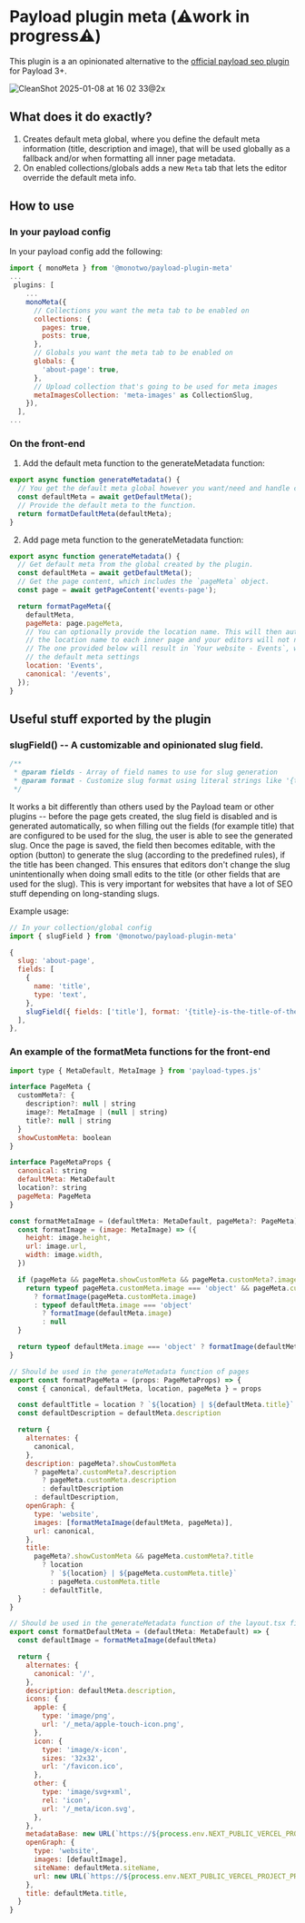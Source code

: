 # Payload plugin meta (⚠️work in progress⚠️)

This plugin is a an opinionated alternative to the [official payload seo plugin](https://www.npmjs.com/package/@payloadcms/plugin-seo) for Payload 3+. 

![CleanShot 2025-01-08 at 16 02 33@2x](https://github.com/user-attachments/assets/adcfed14-4fa8-449d-9298-87f069b087f4)

## What does it do exactly?

1. Creates default meta global, where you define the default meta information (title, description and image), that will be used globally as a fallback and/or when formatting all inner page metadata.
2. On enabled collections/globals adds a new `Meta` tab that lets the editor override the default meta info.

## How to use

### In your payload config

In your payload config add the following:

```js
import { monoMeta } from '@monotwo/payload-plugin-meta'
...
 plugins: [
    ...
    monoMeta({
      // Collections you want the meta tab to be enabled on
      collections: {   
        pages: true,
        posts: true,
      },
      // Globals you want the meta tab to be enabled on
      globals: {       
        'about-page': true,
      },
      // Upload collection that's going to be used for meta images
      metaImagesCollection: 'meta-images' as CollectionSlug, 
    }),
  ],
...
```

### On the front-end

1. Add the default meta function to the generateMetadata function:

```js
export async function generateMetadata() {
  // You get the default meta global however you want/need and handle caching how you like.
  const defaultMeta = await getDefaultMeta();
  // Provide the default meta to the function.
  return formatDefaultMeta(defaultMeta);      
}
```

2. Add page meta function to the generateMetadata function:

```js
export async function generateMetadata() {
  // Get default meta from the global created by the plugin.
  const defaultMeta = await getDefaultMeta();
  // Get the page content, which includes the `pageMeta` object.
  const page = await getPageContent('events-page'); 

  return formatPageMeta({
    defaultMeta,
    pageMeta: page.pageMeta,
    // You can optionally provide the location name. This will then automatically append
    // the location name to each inner page and your editors will not need to provide custom meta.
    // The one provided below will result in `Your website - Events`, where `Your website` is set in
    // the default meta settings
    location: 'Events',
    canonical: '/events',
  });
}
``` 

## Useful stuff exported by the plugin

### slugField() -- A customizable and opinionated slug field.

```js
/**
 * @param fields - Array of field names to use for slug generation
 * @param format - Customize slug format using literal strings like '{title}-page'
 */
```

It works a bit differently than others used by the Payload team or other plugins -- before the page gets created, the slug field is disabled and is generated automatically, so when filling out the fields (for example title) that are configured to be used for the slug, the user is able to see the generated slug. Once the page is saved, the field then becomes editable, with the option (button) to generate the slug (according to the predefined rules), if the title has been changed. This ensures that editors don't change the slug unintentionally when doing small edits to the title (or other fields that are used for the slug). This is very important for websites that have a lot of SEO stuff depending on long-standing slugs.

Example usage: 

```js
// In your collection/global config
import { slugField } from '@monotwo/payload-plugin-meta'

{
  slug: 'about-page',
  fields: [
    {
      name: 'title',
      type: 'text',
    },
    slugField({ fields: ['title'], format: '{title}-is-the-title-of-the-page' }),
  ],
},
``` 

### An example of the formatMeta functions for the front-end

```js
import type { MetaDefault, MetaImage } from 'payload-types.js'

interface PageMeta {
  customMeta?: {
    description?: null | string
    image?: MetaImage | (null | string)
    title?: null | string
  }
  showCustomMeta: boolean
}

interface PageMetaProps {
  canonical: string
  defaultMeta: MetaDefault
  location?: string
  pageMeta: PageMeta
}

const formatMetaImage = (defaultMeta: MetaDefault, pageMeta?: PageMeta) => {
  const formatImage = (image: MetaImage) => ({
    height: image.height,
    url: image.url,
    width: image.width,
  })

  if (pageMeta && pageMeta.showCustomMeta && pageMeta.customMeta?.image) {
    return typeof pageMeta.customMeta.image === 'object' && pageMeta.customMeta.image
      ? formatImage(pageMeta.customMeta.image)
      : typeof defaultMeta.image === 'object'
        ? formatImage(defaultMeta.image)
        : null
  }

  return typeof defaultMeta.image === 'object' ? formatImage(defaultMeta.image) : null
}

// Should be used in the generateMetadata function of pages
export const formatPageMeta = (props: PageMetaProps) => {
  const { canonical, defaultMeta, location, pageMeta } = props

  const defaultTitle = location ? `${location} | ${defaultMeta.title}` : defaultMeta.title
  const defaultDescription = defaultMeta.description

  return {
    alternates: {
      canonical,
    },
    description: pageMeta?.showCustomMeta
      ? pageMeta?.customMeta?.description
        ? pageMeta.customMeta.description
        : defaultDescription
      : defaultDescription,
    openGraph: {
      type: 'website',
      images: [formatMetaImage(defaultMeta, pageMeta)],
      url: canonical,
    },
    title:
      pageMeta?.showCustomMeta && pageMeta.customMeta?.title
        ? location
          ? `${location} | ${pageMeta.customMeta.title}`
          : pageMeta.customMeta.title
        : defaultTitle,
  }
}

// Should be used in the generateMetadata function of the layout.tsx file
export const formatDefaultMeta = (defaultMeta: MetaDefault) => {
  const defaultImage = formatMetaImage(defaultMeta)

  return {
    alternates: {
      canonical: '/',
    },
    description: defaultMeta.description,
    icons: {
      apple: {
        type: 'image/png',
        url: '/_meta/apple-touch-icon.png',
      },
      icon: {
        type: 'image/x-icon',
        sizes: '32x32',
        url: '/favicon.ico',
      },
      other: {
        type: 'image/svg+xml',
        rel: 'icon',
        url: '/_meta/icon.svg',
      },
    },
    metadataBase: new URL(`https://${process.env.NEXT_PUBLIC_VERCEL_PROJECT_PRODUCTION_URL}`),
    openGraph: {
      type: 'website',
      images: [defaultImage],
      siteName: defaultMeta.siteName,
      url: new URL(`https://${process.env.NEXT_PUBLIC_VERCEL_PROJECT_PRODUCTION_URL}`),
    },
    title: defaultMeta.title,
  }
}
```




